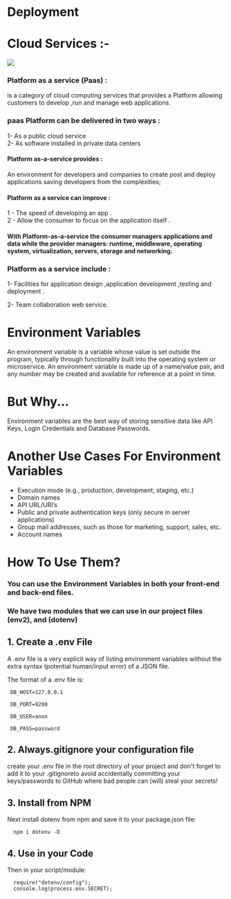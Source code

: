 # Deployment

# Cloud Services :-

![](https://blogs.bmc.com/wp-content/uploads/2017/09/iaas-paas-saas-comparison-1024x759.jpg)

### Platform as a service (Paas) :

is a category of cloud computing services that provides a Platform allowing customers to develop ,run and manage web applications.

### paas Platform can be delivered in two ways :

1- As a public cloud service <br>
2- As software installed in private data centers

#### Platform as-a-service provides :

An environment for developers and companies to create post and deploy applications saving developers from the complexities;

#### Platform as a service can improve :

1 - The speed of developing an app .<br>
2 - Allow the consumer to focus on the application itself .

#### With Platform-as-a-service the consumer managers applications and data while the provider managers: runtime, middleware, operating system, virtualization, servers, storage and networking.

### Platform as a service include :

1- Facilities for application design ,application development ,testing
and deployment .

2- Team collaboration web service.

# Environment Variables

An environment variable is a variable whose value is set outside the program, typically through functionality built into the operating system or microservice. An environment variable is made up of a name/value pair, and any number may be created and available for reference at a point in time.

# But Why...

Environment variables are the best way of storing sensitive data like API Keys, Login Credentials and Database Passwords.

# Another Use Cases For Environment Variables

- Execution mode (e.g., production, development, staging, etc.)
- Domain names
- API URL/URI’s
- Public and private authentication keys (only secure in server applications)
- Group mail addresses, such as those for marketing, support, sales, etc.
- Account names

# How To Use Them?

### You can use the Environment Variables in both your front-end and back-end files.

### We have two modules that we can use in our project files (env2), and (dotenv)

## 1. Create a .env File

A .env file is a very explicit way of listing environment variables without the extra syntax (potential human/input error) of a JSON file.

The format of a .env file is:

```
 DB_HOST=127.0.0.1

 DB_PORT=9200

 DB_USER=anon

 DB_PASS=password
```

## 2. Always.gitignore your configuration file

create your .env file in the root directory of your project and don't forget to add it to your .gitignoreto avoid accidentally committing your keys/passwords to GitHub where bad people can (will) steal your secrets!

## 3. Install from NPM

Next install dotenv from npm and save it to your package.json file:

```
  npm i dotenv -D
```

## 4. Use in your Code

Then in your script/module:

```
  require("dotenv/config");
  console.log(process.env.SECRET);
```
